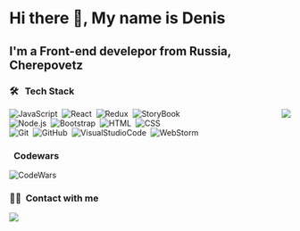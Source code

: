 <h1> Hi there 👋, My name is Denis
<h2> I'm a Front-end develepor from Russia, Cherepovetz

  
### 🛠 &nbsp; Tech Stack
 <div>
<img src="https://media2.giphy.com/media/qgQUggAC3Pfv687qPC/giphy.gif?cid=ecf05e4783nasp4qwtf22wk2vx0ikgwh298xagjirnkh1jt4&rid=giphy.gif&ct=g" align="right"/>
  
![JavaScript](https://img.shields.io/badge/-JavaScript-05122A?style=flat&logo=JavaScript&labelColor=white&logoColor=C6AC15)&nbsp;
![React](https://img.shields.io/badge/-React-05122A?style=flat&logo=react&labelColor=white)&nbsp;
![Redux](https://img.shields.io/badge/-Redux-05122A?style=flat&logo=redux&logoColor=563D7C&labelColor=white)&nbsp;
![StoryBook](https://img.shields.io/badge/-StoryBook-05122A?style=flat&logo=StoryBook&labelColor=white)\
![Node.js](https://img.shields.io/badge/-Node.js-05122A?style=flat&logo=node.js&labelColor=white)&nbsp;
![Bootstrap](https://img.shields.io/badge/-Bootstrap-05122A?style=flat&logo=bootstrap&logoColor=563D7C&labelColor=white)&nbsp;
![HTML](https://img.shields.io/badge/-HTML-05122A?style=flat&logo=HTML5&labelColor=white)&nbsp;
![CSS](https://img.shields.io/badge/-CSS-05122A?style=flat&logo=CSS3&logoColor=1572B6&labelColor=white)\
![Git](https://img.shields.io/badge/-Git-05122A?style=flat&logo=git&labelColor=white)&nbsp;
![GitHub](https://img.shields.io/badge/-GitHub-05122A?style=flat&logo=github&labelColor=white&logoColor=black)&nbsp;
![VisualStudioCode](https://img.shields.io/badge/-Visual%20Studio%20Code-05122A?style=flat&logo=visual-studio-code&logoColor=007ACC&labelColor=white)&nbsp;
![WebStorm](https://img.shields.io/badge/-WebStorm-05122A?style=flat&logo=webstorm&logoColor=007ACC&labelColor=white)&nbsp;
  </div>
  
 ### &nbsp; Codewars
  
![CodeWars](https://www.codewars.com/users/Lukiyky/badges/small)&nbsp;
  
 ### 🤝🏻 &nbsp;Сontact with me
  
<a href="https://t.me/den4ik_qq"><img src="https://img.shields.io/badge/-den4ik__qq-05122A?style=for-the-badge&logo=Telegram"/></a>
